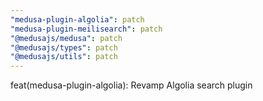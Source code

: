```yaml
---
"medusa-plugin-algolia": patch
"medusa-plugin-meilisearch": patch
"@medusajs/medusa": patch
"@medusajs/types": patch
"@medusajs/utils": patch
---
```


feat(medusa-plugin-algolia): Revamp Algolia search plugin
